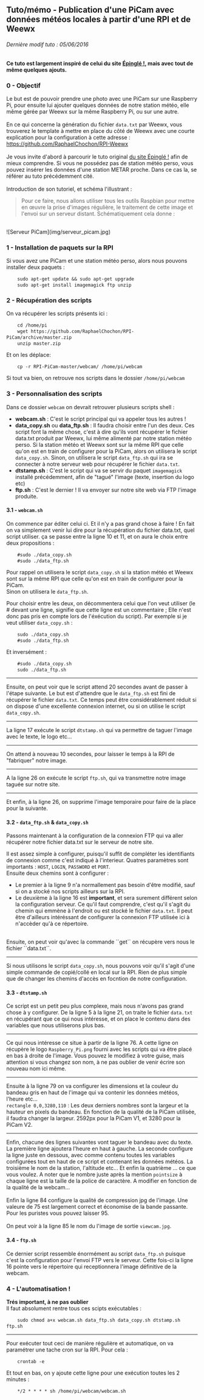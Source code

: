 ## Tuto/mémo - Publication d'une PiCam avec données météos locales à partir d'une RPI et de Weewx
###### Dernière modif tuto : 05/06/2016
**Ce tuto est largement inspiré de celui du site [Épinglé !](http://www.epingle.info/?p=3070), mais avec tout de même quelques ajouts.**

### 0 - Objectif
Le but est de pouvoir prendre une photo avec une PiCam sur une Raspberry Pi, pour ensuite lui ajouter quelques données de notre station météo, elle même gérée par Weewx sur la même Raspberry Pi, ou sur une autre.
<br><br>
En ce qui concerne la génération du fichier ``data.txt`` par Weewx, vous trouverez le template à mettre en place du côté de Weewx avec une courte explication pour la configuration à cette adresse : https://github.com/RaphaelChochon/RPI-Weewx
<br><br>
Je vous invite d'abord à parcourir le tuto original [du site Épinglé !](http://www.epingle.info/?p=3070) afin de mieux comprendre. Si vous ne possédez pas de station météo perso, vous pouvez insérer les données d'une station METAR proche. Dans ce cas la, se référer au tuto précédemment cité.
<br><br>
Introduction de son tutoriel, et schéma l'illustrant :<br>
> Pour ce faire, nous allons utiliser tous les outils Raspbian pour mettre en œuvre la prise d'images régulière, le traitement de cette image et l'envoi sur un serveur distant. Schématiquement cela donne :
<br>
![Serveur PiCam](img/serveur_picam.jpg)


### 1 - Installation de paquets sur la RPI


Si vous avez une PiCam et une station météo perso, alors nous pouvons installer deux paquets :
```
	sudo apt-get update && sudo apt-get upgrade
	sudo apt-get install imagemagick ftp unzip
```


### 2 - Récupération des scripts


On va récupérer les scripts présents ici :

```
	cd /home/pi
	wget https://github.com/RaphaelChochon/RPI-PiCam/archive/master.zip
	unzip master.zip
```

Et on les déplace:
```
	cp -r RPI-PiCam-master/webcam/ /home/pi/webcam
```

Si tout va bien, on retrouve nos scripts dans le dossier ``/home/pi/webcam``


### 3 - Personnalisation des scripts


Dans ce dossier ``webcam`` on devrait retrouver plusieurs scripts shell :
* **webcam.sh** : C'est le script principal qui va appeler tous les autres !
* **data_copy.sh** ou **data_ftp.sh** : Il faudra choisir entre l'un des deux. Ces script font la même chose, c'est à dire qu'ils vont récupérer le fichier data.txt produit par Weewx, lui même alimenté par notre station météo perso. Si la station météo et Weewx sont sur la même RPI que celle qu'on est en train de configurer pour la PiCam, alors on utilisera le script ``data_copy.sh``. Sinon, on utilisera le script ``data_ftp.sh`` qui ira se connecter à notre serveur web pour récupérer le fichier ``data.txt``.
* **dtstamp.sh** : C'est le script qui va se servir du paquet ``imagemagick`` installé précédemment, afin de "tagué" l'image (texte, insertion du logo etc)
* **ftp.sh** : C'est le dernier ! Il va envoyer sur notre site web via FTP l'image produite.


#### 3.1 - ``webcam.sh``


On commence par éditer celui ci. Et il n'y a pas grand chose à faire !
En fait on va simplement venir lui dire pour la récupération du fichier data.txt, quel script utiliser.
ça se passe entre la ligne 10 et 11, et on aura le choix entre deux propositions :

```
	#sudo ./data_copy.sh
	#sudo ./data_ftp.sh
```

Pour rappel on utilisera le script ``data_copy.sh`` si la station météo et Weewx sont sur la même RPI que celle qu'on est en train de configurer pour la PiCam.<br>
Sinon on utilisera le ``data_ftp.sh``.

Pour choisir entre les deux, on décommentera celui que l'on veut utiliser (le # devant une ligne, signifie que cette ligne est un commentaire ; Elle n'est donc pas pris en compte lors de l'éxécution du script). Par exemple si je veut utiliser ``data_copy.sh`` :

```
	sudo ./data_copy.sh
	#sudo ./data_ftp.sh
```
Et inversément :
```
	#sudo ./data_copy.sh
	sudo ./data_ftp.sh
```

***

Ensuite, on peut voir que le script attend 20 secondes avant de passer à l'étape suivante. Le but est d'attendre que le ``data_ftp.sh`` est fini de récupérer le fichier ``data.txt``. Ce temps peut être considérablement réduit si on dispose d'une excellente connexion internet, ou si on utilise le script ``data_copy.sh``.

***

La ligne 17 exécute le script ``dtstamp.sh`` qui va permettre de taguer l'image avec le texte, le logo etc...

***

On attend à nouveau 10 secondes, pour laisser le temps à la RPI de "fabriquer" notre image.

***

A la ligne 26 on exécute le script ``ftp.sh``, qui va transmettre notre image taguée sur notre site.

***

Et enfin, à la ligne 26, on supprime l'image temporaire pour faire de la place pour la suivante.


#### 3.2 - ``data_ftp.sh`` & ``data_copy.sh``


Passons maintenant à la configuration de la connexion FTP qui va aller récupérer notre fichier data.txt sur le serveur de notre site.

Il est assez simple à configurer, puisqu'il suffit de compléter les identifiants de connexion comme c'est indiqué à l'interieur. Quatres paramètres sont importants : ``HOST``, ``LOGIN``, ``PASSWORD`` et ``PORT``.<br>
Ensuite deux chemins sont à configurer :
* Le premier à la ligne 9 n'a normallement pas besoin d'être modifié, sauf si on a stocké nos scripts ailleurs sur la RPI.
* Le deuxième à la ligne 16 est **important**, et sera surement différent selon la configuration serveur. Ce qu'il faut comprendre, c'est qu'il s'agit du chemin qui emmène à l'endroit ou est stocké le fichier ``data.txt``.
Il peut être d'ailleurs intéréssant de configurer la connexion FTP utilisée ici à n'accèder qu'à ce répertoire.
<br>
Ensuite, on peut voir qu'avec la commande ``get`` on récupère vers nous le fichier ``data.txt``.

***

Si nous utilisons le script ``data_copy.sh``, nous pouvons voir qu'il s'agit d'une simple commande de copié/collé en local sur la RPI. Rien de plus simple que de changer les chemins d'accès en focntion de notre configuration.


#### 3.3 - ``dtstamp.sh``


Ce script est un petit peu plus complexe, mais nous n'avons pas grand chose à y configurer.
De la ligne 5 à la ligne 21, on traite le fichier ``data.txt`` en récupérant que ce qui nous intéresse, et on place le contenu dans des variables que nous utiliserons plus bas.

***

Ce qui nous intéresse ce situe à partir de la ligne 76. A cette ligne on récupère le logo ``Raspberry_Pi.png`` fourni avec les scripts qui va être placé en bas à droite de l'image. Vous pouvez le modifiez à votre guise, mais attention si vous changez son nom, à ne pas oublier de venir écrire son nouveau nom ici même.

***

Ensuite à la ligne 79 on va configurer les dimensions et la couleur du bandeau gris en haut de l'image qui va contenir les données météos, l'heure etc...<br>
``rectangle 0,0,3280,110`` : Les deux derniers nombres sont la largeur et la hauteur en pixels du bandeau. En fonction de la qualité de la PiCam utilisée, il faudra changer la largeur. 2592px pour la PiCam V1, et 3280 pour la PiCam V2.

***

Enfin, chacune des lignes suivantes vont taguer le bandeau avec du texte.
La première ligne ajoutera l'heure en haut à gauche.
La seconde configure la ligne juste en dessous, avec comme contenu toutes les variables configurées tout en haut de ce script et contenant les données météos.
La troisième le nom de la station, l'altitude etc...
Et enfin la quatrième ... ce que vous voulez.
A noter que le nombre juste après la mention ``pointsize`` à chaque ligne est la taille de la police de caractère. A modifier en fonction de la qualité de la webcam...
<br><br>
Enfin la ligne 84 configure la qualité de compression jpg de l'image. Une valeure de 75 est largement correct et économise de la bande passante. Pour les puristes vous pouvez laisser 95.
<br><br>
On peut voir à la ligne 85 le nom du l'image de sortie ``viewcam.jpg``.


#### 3.4 - ``ftp.sh``


Ce dernier script ressemble énormément au script ``data_ftp.sh`` puisque c'est la configuration pour l'envoi FTP vers le serveur.
Cette fois-ci la ligne 16 pointe vers le répertoire qui receptionnera l'image définitive de la webcam.


### 4 - L'automatisation !


**Trés important, à ne pas oublier**<br>
Il faut absolument rentre tous ces scipts exécutables :

```
	sudo chmod a+x webcam.sh data_ftp.sh data_copy.sh dtstamp.sh ftp.sh
```

***

Pour exécuter tout ceci de manière régulière et automatique, on va paramétrer une tache cron sur la RPI. Pour cela :

```
	crontab -e
```

Et tout en bas, on y ajoute cette ligne pour une exécution toutes les 2 minutes :

```
	*/2 * * * * sh /home/pi/webcam/webcam.sh
```
